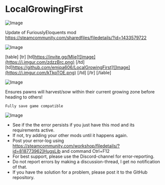 # LocalGrowingFirst

![Image](https://i.imgur.com/buuPQel.png)

Update of FuriouslyEloquents mod
https://steamcommunity.com/sharedfiles/filedetails/?id=1433579722

![Image](https://i.imgur.com/pufA0kM.png)


[table]
	[tr]
		[td]https://invite.gg/Mlie]![Image](https://i.imgur.com/zdzzBrc.png)
[/td]
		[td]https://github.com/emipa606/LocalGrowingFirst]![Image](https://i.imgur.com/kTkpTOE.png)
[/td]
	[/tr]
[/table]
	
![Image](https://i.imgur.com/Z4GOv8H.png)


Ensures pawns will harvest/sow within their current growing zone before heading to others!
	
    Fully save game compatible


![Image](https://i.imgur.com/PwoNOj4.png)



-  See if the the error persists if you just have this mod and its requirements active.
-  If not, try adding your other mods until it happens again.
-  Post your error-log using https://steamcommunity.com/workshop/filedetails/?id=818773962]HugsLib and command Ctrl+F12
-  For best support, please use the Discord-channel for error-reporting.
-  Do not report errors by making a discussion-thread, I get no notification of that.
-  If you have the solution for a problem, please post it to the GitHub repository.



